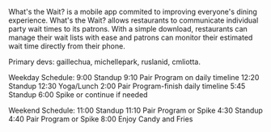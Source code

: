 What's the Wait? is a mobile app commited to improving everyone's dining experience.
What's the Wait? allows restaurants to communicate individual party wait times to its patrons.
With a simple download, restaurants can manage their wait lists with ease and patrons can monitor their estimated wait time directly from their phone.

Primary devs: gaillechua, michellepark, ruslanid, cmliotta.

Weekday Schedule: 
    9:00 Standup
    9:10 Pair Program on daily timeline
    12:20 Standup
    12:30 Yoga/Lunch
    2:00 Pair Program-finish daily timeline
    5:45 Standup
    6:00 Spike or continue if needed
    
Weekend Schedule:
    11:00 Standup
    11:10 Pair Program or Spike
    4:30 Standup
    4:40 Pair Program or Spike
    8:00 Enjoy Candy and Fries

